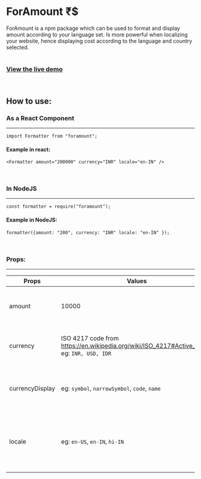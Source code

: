 # ForAmount ₹$

ForAmount is a npm package which can be used to format and display amount
according to your language set. Is more powerful when localizing your website,
hence displaying cost according to the language and country selected.
<br /><br />

### [View the live demo](https://oqnmm.csb.app/)

<br />

## How to use:

### As a React Component

<hr />

`import Formatter from "foramount";`

#### Example in react:

`<Formatter amount="200000" currency="INR" locale="en-IN" />`

<br />

### In NodeJS

<hr />

`const formatter = require("foramount");`

#### Example in NodeJS:

`formatter({amount: "200", currency: "INR" locale: "en-IN" });`

<br />

### Props:

<hr />

| Props           | Values                                                                                           | Description                                                            |
| --------------- | ------------------------------------------------------------------------------------------------ | ---------------------------------------------------------------------- |
| amount          | 10000                                                                                            | Pass the amount to be formatted here                                   |
| currency        | ISO 4217 code from https://en.wikipedia.org/wiki/ISO_4217#Active_codes <br/> eg: `INR, USD, IDR` | If left blank, currency unit will not be displayed.                    |
| currencyDisplay | eg: `symbol`, `narrowSymbol`, `code`, `name`                                                     | will display currency unit for the amount set, default is `code`       |
| locale          | eg: `en-US`, `en-IN`, `hi-IN`                                                                    | Is a combination of language code and country code, default is `en-US` |
